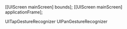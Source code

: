 [[UIScreen mainScreen] bounds];
[[UIScreen mainScreen] applicationFrame];

UITapGestureRecognizer
UIPanGestureRecognizer
